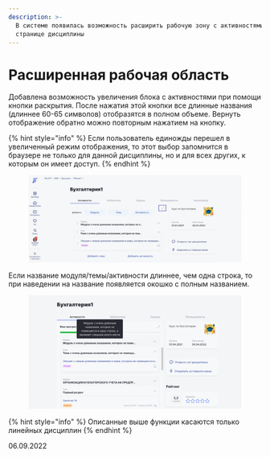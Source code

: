 ```yaml
---
description: >-
  В системе появилась возможность расширить рабочую зону с активностями на
  странице дисциплины
---
```


# Расширенная рабочая область

Добавлена возможность увеличения блока с активностями при помощи кнопки раскрытия. После нажатия этой кнопки все длинные названия (длиннее 60-65 символов) отобразятся в полном объеме. Вернуть отображение обратно можно повторным нажатием на кнопку.&#x20;

{% hint style="info" %}
Если пользователь единожды перешел в увеличенный режим отображения, то этот выбор запомнится в браузере не только для данной дисциплины, но и для всех других, к которым он имеет доступ.
{% endhint %}

<figure><img src="../../.gitbook/assets/расширение блока активностей.gif" alt=""><figcaption></figcaption></figure>

Если название модуля/темы/активности длиннее, чем одна строка, то при наведении на название появляется окошко с полным названием.

<figure><img src="../../.gitbook/assets/длинные названия.gif" alt=""><figcaption></figcaption></figure>

{% hint style="info" %}
Описанные выше функции касаются только линейных дисциплин
{% endhint %}

06.09.2022
